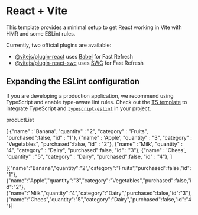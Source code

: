 # React + Vite

This template provides a minimal setup to get React working in Vite with HMR and some ESLint rules.

Currently, two official plugins are available:

- [@vitejs/plugin-react](https://github.com/vitejs/vite-plugin-react/blob/main/packages/plugin-react/README.md) uses [Babel](https://babeljs.io/) for Fast Refresh
- [@vitejs/plugin-react-swc](https://github.com/vitejs/vite-plugin-react-swc) uses [SWC](https://swc.rs/) for Fast Refresh

## Expanding the ESLint configuration

If you are developing a production application, we recommend using TypeScript and enable type-aware lint rules. Check out the [TS template](https://github.com/vitejs/vite/tree/main/packages/create-vite/template-react-ts) to integrate TypeScript and [`typescript-eslint`](https://typescript-eslint.io) in your project.



productList

[
    {"name" : 'Banana', "quantity" : "2", "category" : "Fruits", "purchased":false, "id" : "1"},
    {"name" : 'Apple', "quantity" : "3", "category" : "Vegetables", "purchased":false, "id" : "2"},
    {"name" : 'Milk', "quantity" : "4", "category" : "Dairy", "purchased":false, "id" : "3"},
    {"name" : 'Chees', "quantity" : "5", "category" : "Dairy", "purchased":false, "id" : "4"},
]


[{"name":"Banana","quantity":"2","category":"Fruits","purchased":false,"id":"1"},{"name":"Apple","quantity":"3","category":"Vegetables","purchased":false,"id":"2"},{"name":"Milk","quantity":"4","category":"Dairy","purchased":false,"id":"3"},{"name":"Chees","quantity":"5","category":"Dairy","purchased":false,"id":"4"}]

